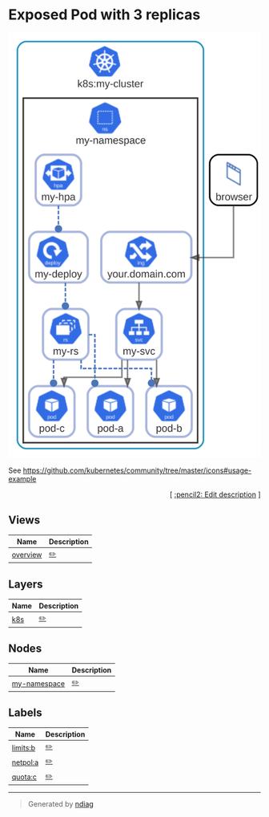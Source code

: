 # Exposed Pod with 3 replicas

![view](view-overview.svg)

See https://github.com/kubernetes/community/tree/master/icons#usage-example


<p align="right">
  [ <a href="../input/ndiag.descriptions/_index.md">:pencil2: Edit description</a> ]
<p>


## Views

| Name | Description |
| --- | --- |
| [overview](view-overview.md) | <a href="../input/ndiag.descriptions/_view-overview.md">:pencil2:</a> |


## Layers

| Name | Description |
| --- | --- |
| [k8s](layer-k8s.md) | <a href="../input/ndiag.descriptions/_layer-k8s.md">:pencil2:</a> |

## Nodes

| Name | Description |
| --- | --- |
| [my-namespace](node-my-namespace.md) | <a href="../input/ndiag.descriptions/_node-my-namespace.md">:pencil2:</a> |


## Labels

| Name | Description |
| --- | --- |
| [limits:b](label-limits_b.md) | <a href="../input/ndiag.descriptions/_label-limits_b.md">:pencil2:</a> |
| [netpol:a](label-netpol_a.md) | <a href="../input/ndiag.descriptions/_label-netpol_a.md">:pencil2:</a> |
| [quota:c](label-quota_c.md) | <a href="../input/ndiag.descriptions/_label-quota_c.md">:pencil2:</a> |

---

> Generated by [ndiag](https://github.com/k1LoW/ndiag)
